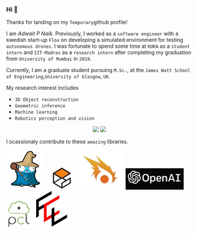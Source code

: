 ### Hi 👋

Thanks for landing on my `Temporary`github profile!

I am *Adwait P Naik*. Previously, I worked as a `software engineer` with a swedish start-up `Flox` on developing a simulated environment for testing `autonomous drones`. I was fortunate to spend some time at `KUKA` as a `student intern` and `IIT-Madras` as a `research intern` after completing my graduation from `University of Mumbai` in `2019`. 

Currently, I am a graduate student pursuing `M.Sc.`, at the `James Watt School of Engineering`,`University of Glasgow`, `UK`.

My research interest includes 
* `3D Object reconstruction`
* `Geometric inference`
* `Machine learning`
* `Robotics perception and vision`

<p align="center">
<img src="https://github-readme-stats.vercel.app/api?username=addy1997&theme=radical&show_icons=true" width="350"/>
<img src="https://github-readme-stats.vercel.app/api/top-langs/?username=addy1997&layout=compact&theme=radical" width="350"/>
</p>

I ocassionaly contribute to these `amazing` libraries.

<p>
<a href="http://gazebosim.org/"rel="Golang"><img src="https://github.com/addy1997/addy1997/blob/master/1.png"/></a>
<a href="http://gazebosim.org/"rel="Gazebo"><img src="https://github.com/addy1997/addy1997/blob/master/2.png"/></a>
<a href="https://github.com/ignitionrobotics/ign-gazebo"rel="Ignition Gazebo"><img src="https://github.com/addy1997/addy1997/blob/master/3.png"/></a>
<a href="https://github.com/openai/gym"rel="Open-AI Gym"><img src="https://github.com/addy1997/addy1997/blob/master/4.png"/></a>
<a href="https://github.com/PointCloudLibrary/pcl"rel="Point Cloud Library"><img src="https://github.com/addy1997/addy1997/blob/master/5.png"/></a>
<a href="https://github.com/flexible-collision-library/fcl"rel="Flexible Collision Library"><img src="https://github.com/addy1997/addy1997/blob/master/6.png"/></a>
</p>
